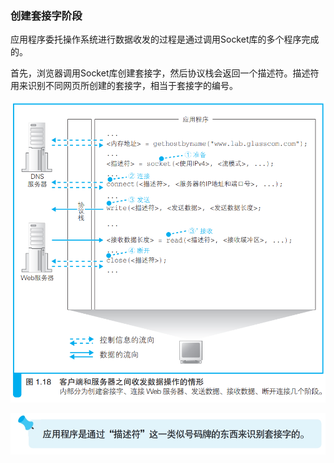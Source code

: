 ### 创建套接字阶段

应用程序委托操作系统进行数据收发的过程是通过调用Socket库的多个程序完成的。

首先，浏览器调用Socket库创建套接字，然后协议栈会返回一个描述符。描述符用来识别不同网页所创建的套接字，相当于套接字的编号。

![收发数据](img/image20.png)

![小贴士](img/image21.png)


